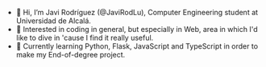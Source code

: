 - 👋 Hi, I’m Javi Rodríguez (@JaviRodLu), Computer Engineering student at Universidad de Alcalá.
- 👀 Interested in coding in general, but especially in Web, area in which I'd like to dive in 'cause I find it really useful.
- 🌱 Currently learning Python, Flask, JavaScript and TypeScript in order to make my End-of-degree project.

<!---
JaviRodLu/JaviRodLu is a ✨ special ✨ repository because its `README.md` (this file) appears on your GitHub profile.
You can click the Preview link to take a look at your changes.
--->
